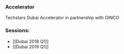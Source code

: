 
### Accelerator
Techstars Dubai Accelerator in partnership with GINCO
 
### Sessions: 
- [[Dubai 2018 Q1]]
- [[Dubai 2019 Q1]]


